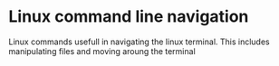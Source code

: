 # Linux command line navigation
Linux commands usefull in navigating the linux terminal.
This includes manipulating files and moving aroung the terminal
